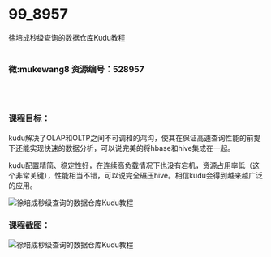 # 99_8957
徐培成秒级查询的数据仓库Kudu教程
<br/></br>
<h3>微:mukewang8 资源编号：528957</h3>
<br/></br>
<h3>课程目标：</h3>
<p>kudu解决了OLAP和OLTP之间不可调和的鸿沟，使其在保证高速查询性能的前提下还能实现快速的数据分析，可以说完美的将hbase和hive集成在一起。</p>
<p>kudu配置精简、稳定性好，在连续高负载情况下也没有宕机，资源占用率低（这个非常关键），性能相当不错，可以说完全碾压hive。相信kudu会得到越来越广泛的应用。</p>
<p><img src="https://www.ko996.com/wp-content/uploads/img/2019/11/356-72-300x212.jpg" alt="徐培成秒级查询的数据仓库Kudu教程"></p>
<h3>课程截图：</h3>
<p><img src="https://www.ko996.com/wp-content/uploads/img/2019/11/11111-16.jpg" alt="徐培成秒级查询的数据仓库Kudu教程"></p>
